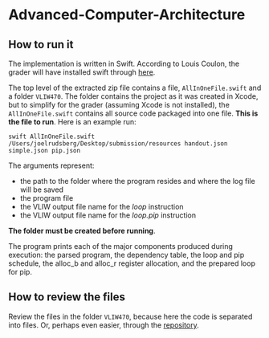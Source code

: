 
# Advanced-Computer-Architecture

## How to run it

The implementation is written in Swift. According to Louis Coulon, the grader will have installed swift through [here](https://www.swift.org/download/). 


The top level of the extracted zip file contains a file, `AllInOneFile.swift` and a folder `VLIW470`. The folder contains the project as it was created in Xcode, but to simplify for the grader (assuming Xcode is not installed), the `AllInOneFile.swift` contains all source code packaged into one file. **This is the file to run**. Here is an example run:

```
swift AllInOneFile.swift /Users/joelrudsberg/Desktop/submission/resources handout.json simple.json pip.json
```

The arguments represent: 
* the path to the folder where the program resides and where the log file will be saved
* the program file 
* the VLIW output file name for the *loop* instruction
* the VLIW output file name for the *loop.pip* instruction  

**The folder must be created before running**. 

The program prints each of the major components produced during execution: the parsed program, the dependency table,  the loop and pip schedule, the alloc_b and alloc_r register allocation, and the prepared loop for pip. 

## How to review the files
Review the files in the folder `VLIW470`, because here the code is separated into files. Or, perhaps even easier, through the [repository](https://github.com/rudsberg/Advanced-Computer-Architecture/tree/main/Lab2/VLIW470/VLIW470).
